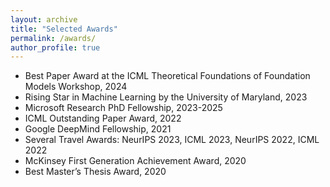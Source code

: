 ```yaml
---
layout: archive
title: "Selected Awards"
permalink: /awards/
author_profile: true
---
```


- Best Paper Award at the ICML Theoretical Foundations of Foundation Models Workshop, 2024
- Rising Star in Machine Learning by the University of Maryland, 2023
- Microsoft Research PhD Fellowship, 2023-2025
- ICML Outstanding Paper Award, 2022
- Google DeepMind Fellowship, 2021
- Several Travel Awards: NeurIPS 2023, ICML 2023, NeurIPS 2022, ICML 2022 
- McKinsey First Generation Achievement Award, 2020
- Best Master’s Thesis Award, 2020 
